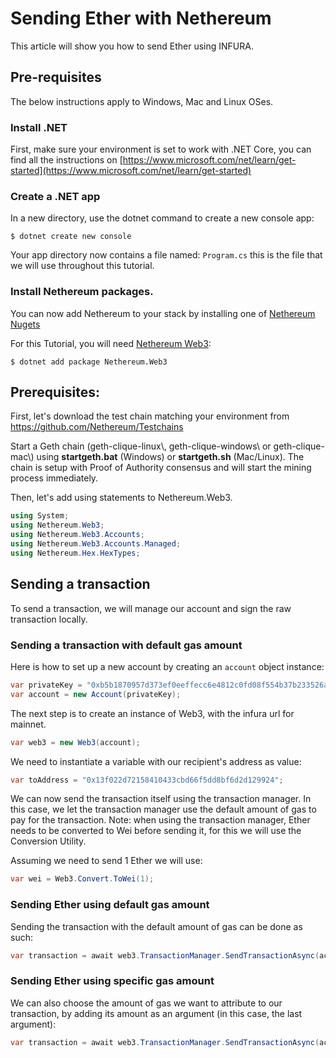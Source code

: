 
# Sending Ether with Nethereum

This article will show you how to send Ether using INFURA.

## Pre-requisites

The below instructions apply to Windows, Mac and Linux OSes.

### Install .NET

First, make sure your environment is set to work with .NET Core, you can find all the instructions on [https://www.microsoft.com/net/learn/get-started](https://www.microsoft.com/net/learn/get-started)

### Create a .NET app

In a new directory, use the dotnet command to create a new console app:

```
$ dotnet create new console
```
 
Your app directory now contains a file named: `Program.cs` this is the file that we will use throughout this tutorial.

### Install Nethereum packages.
You can now add Nethereum to your stack by installing one of [Nethereum Nugets](https://www.nuget.org/packages?q=nethereum)

For this Tutorial, you will need  [Nethereum Web3](https://www.nuget.org/packages/Nethereum.Web3/):

```
$ dotnet add package Nethereum.Web3
```

## Prerequisites:

First, let's download the test chain matching your environment from <https://github.com/Nethereum/Testchains>

Start a Geth chain (geth-clique-linux\\, geth-clique-windows\\ or geth-clique-mac\\) using **startgeth.bat** (Windows) or **startgeth.sh** (Mac/Linux). The chain is setup with Proof of Authority consensus and will start the mining process immediately.

Then, let's add using statements to Nethereum.Web3.

```csharp
using System;
using Nethereum.Web3;
using Nethereum.Web3.Accounts;
using Nethereum.Web3.Accounts.Managed;
using Nethereum.Hex.HexTypes;
```

## Sending a transaction

To send a transaction, we will manage our account and sign the raw transaction locally. 

### Sending a transaction with default gas amount 

Here is how to set up a new account by creating an `account` object instance:

```csharp
var privateKey = "0xb5b1870957d373ef0eeffecc6e4812c0fd08f554b37b233526acc331bf1544f7";
var account = new Account(privateKey);
```
The next step is to create an instance of Web3, with the infura url for mainnet.

```csharp
var web3 = new Web3(account);
```
We need to instantiate a variable with our recipient's address as value:
```csharp
var toAddress = "0x13f022d72158410433cbd66f5dd8bf6d2d129924";
```
We can now send the transaction itself using the transaction manager. In this case, we let the transaction manager use the default amount of gas to pay for the transaction.
Note: when using the transaction manager,  Ether needs to be converted to Wei before sending it, for this we will use the Conversion Utility.

Assuming we need to send 1 Ether we will use:

```csharp
var wei = Web3.Convert.ToWei(1);
```
### Sending Ether using default gas amount
Sending the transaction with the default amount of gas can be done as such:
```csharp
var transaction = await web3.TransactionManager.SendTransactionAsync(account.Address, toAddress, new Nethereum.Hex.HexTypes.HexBigInteger(1));
```

### Sending Ether using specific gas amount
We can also choose the amount of gas we want to attribute to our transaction, by adding its amount as an argument (in this case, the last argument):
```csharp
var transaction = await web3.TransactionManager.SendTransactionAsync(account.Address, toAddress, new Nethereum.Hex.HexTypes.HexBigInteger(1),2);
```



